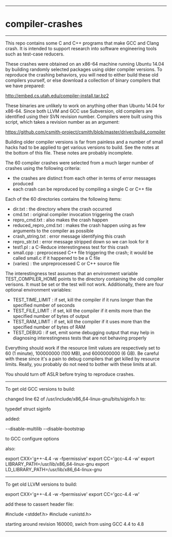 --------------------------------------------------------------------

# compiler-crashes

--------------------------------------------------------------------

This repo contains some C and C++ programs that make GCC and Clang
crash. It is intended to support research into software engineering
tools such as test-case reducers.

These crashes were obtained on an x86-64 machine running Ubuntu 14.04
by building randomly selected packages using older compiler
versions. To reproduce the crashing behaviors, you will need to either
build these old compilers yourself, or else download a collection of
binary compilers that we have prepared:

  http://embed.cs.utah.edu/compiler-install.tar.bz2

These binaries are unlikely to work on anything other than Ubuntu
14.04 for x86-64. Since both LLVM and GCC use Subversion, old
compilers are identified using their SVN revision number. Compilers
were built using this script, which takes a revision number as an
argument:

  https://github.com/csmith-project/csmith/blob/master/driver/build_compiler

Building older compiler versions is far from painless and a number of
small hacks had to be applied to get various versions to build. See
the notes at the bottom of this file. These notes are probably
incomplete.

The 60 compiler crashes were selected from a much larger number of
crashes using the following criteria:
- the crashes are distinct from each other in terms of error messages
  produced
- each crash can be reproduced by compiling a single C or C++ file

Each of the 60 directories contains the following items:
- dir.txt : the directory where the crash occurred
- cmd.txt : original compiler invocation triggering the crash
- repro_cmd.txt : also makes the crash happen
- reduced_repro_cmd.txt : makes the crash happen using as few
  arguments to the compiler as possible
- crash_string.txt : error message identifying this crash
- repro_str.txt : error message stripped down so we can look for it
- test1.pl : a C-Reduce interestingness test for this crash
- small.cpp : preprocessed C++ file triggering the crash; it would be
  called small.c if it happened to be a C file
- (varies) : the unpreprocessed C or C++ source file

The interestingness test assumes that an environment variable
TEST_COMPILER_HOME points to the directory containing the old compiler
verisons. It must be set or the test will not work. Additionally, there
are four optional environment variables:
- TEST_TIME_LIMIT : if set, kill the compiler if it runs longer than
  the specified number of seconds
- TEST_FILE_LIMIT : if set, kill the compiler if it emits more than
  the specified number of bytes of output
- TEST_RAM_LIMIT : if set, kill the compiler if it uses more than the
  specified number of bytes of RAM
- TEST_DEBUG : if set, emit some debugging output that may help in
  diagnosing interestingness tests that are not behaving properly

Everything should work if the resource limit values are respectively
set to 60 (1 minute), 100000000 (100 MB), and 6000000000 (6 GB). Be
careful with these since it's a pain to debug compilers that get
killed by resource limits. Really, you probably do not need to bother
with these limits at all.

You should turn off ASLR before trying to reproduce crashes.

--------------------------------------------------------------------

To get old GCC versions to build:

changed line 62 of /usr/include/x86_64-linux-gnu/bits/siginfo.h to:

  typedef struct siginfo

added:

  --disable-multilib --disable-bootstrap

to GCC configure options

also:

export CXX='g++-4.4 -w -fpermissive'
export CC='gcc-4.4 -w'
export LIBRARY_PATH=/usr/lib/x86_64-linux-gnu
export LD_LIBRARY_PATH=/usr/lib/x86_64-linux-gnu

--------------------------------------------------------------------

To get old LLVM versions to build:

export CXX='g++-4.4 -w -fpermissive'
export CC='gcc-4.4 -w'

add these to cassert header file:

  #include <stddef.h>
  #include <unistd.h>

starting around revision 160000, swich from using GCC 4.4 to 4.8

--------------------------------------------------------------------
